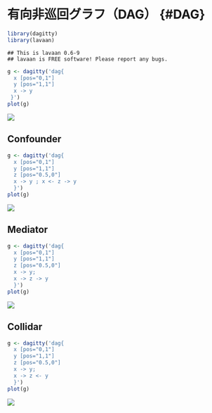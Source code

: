 # 有向非巡回グラフ（DAG） {#DAG}


```r
library(dagitty)
library(lavaan)
```

```
## This is lavaan 0.6-9
## lavaan is FREE software! Please report any bugs.
```



```r
g <- dagitty('dag{
  x [pos="0,1"]
  y [pos="1,1"]
  x -> y
 }')
plot(g)
```

![](08-DAG_files/figure-epub3/unnamed-chunk-2-1.png)<!-- -->

## Confounder


```r
g <- dagitty('dag{
  x [pos="0,1"]
  y [pos="1,1"]
  z [pos="0.5,0"]
  x -> y ; x <- z -> y
  }')
plot(g)
```

![](08-DAG_files/figure-epub3/unnamed-chunk-3-1.png)<!-- -->


## Mediator



```r
g <- dagitty('dag{
  x [pos="0,1"]
  y [pos="1,1"]
  z [pos="0.5,0"]
  x -> y;
  x -> z -> y
  }')
plot(g)
```

![](08-DAG_files/figure-epub3/unnamed-chunk-4-1.png)<!-- -->


## Collidar


```r
g <- dagitty('dag{
  x [pos="0,1"]
  y [pos="1,1"]
  z [pos="0.5,0"]
  x -> y;
  x -> z <- y
  }')
plot(g)
```

![](08-DAG_files/figure-epub3/unnamed-chunk-5-1.png)<!-- -->

